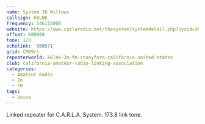 ```yaml
---
name: System 36 Willows
callsign: K6LNK
frequency: 146115000
website: https://www.carlaradio.net/thesystem/systemdetail.php?sysid=36
offset: 600000
tone: 123
echolink: '360571'
grid: CM89rj
repeaterworld: k6lnk-2m-fm-stonyford-california-united-states
club: california-amateur-radio-linking-association
categories:
  - Amateur Radio
  - 2m
  - FM
tags:
  - Voice
---
```


Linked repeater for C.A.R.L.A. System. 173.8 link tone.
